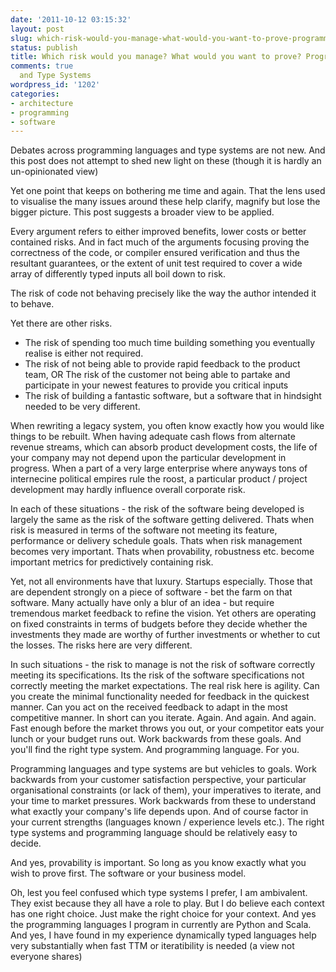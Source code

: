 ```yaml
---
date: '2011-10-12 03:15:32'
layout: post
slug: which-risk-would-you-manage-what-would-you-want-to-prove-programming-languages-and-type-systems
status: publish
title: Which risk would you manage? What would you want to prove? Programming Languages
comments: true
  and Type Systems
wordpress_id: '1202'
categories:
- architecture
- programming
- software
---
```


Debates across programming languages and type systems are not new. And this post does not attempt to shed new light on these (though it is hardly an un-opinionated view) 

Yet one point that keeps on bothering me time and again. That the lens used to visualise the many issues around these help clarify, magnify but lose the bigger picture. This post suggests a broader view to be applied. 

Every argument refers to either improved benefits, lower costs or better contained risks. And in fact much of the arguments focusing proving the correctness of the code, or compiler ensured verification and thus the resultant guarantees, or the extent of unit test required to cover a wide array of differently typed inputs all boil down to risk. 

The risk of code not behaving precisely like the way the author intended it to behave. 

Yet there are other risks. 

* The risk of spending too much time building something you eventually realise is either not required.
* The risk of not being able to provide rapid feedback to the product team, OR The risk of the customer not being able to partake and participate in your newest features to provide you critical inputs
* The risk of building a fantastic software, but a software that in hindsight needed to be very different.

When rewriting a legacy system, you often know exactly how you would like things to be rebuilt. When having adequate cash flows from alternate revenue streams, which can absorb product development costs, the life of your company may not depend upon the particular development in progress. When a part of a very large enterprise where anyways tons of internecine political empires rule the roost, a particular product / project development may hardly influence overall corporate risk. 

In each of these situations - the risk of the software being developed is largely the same as the risk of the software getting delivered. Thats when risk is measured in terms of the software not meeting its feature, performance or delivery schedule goals. Thats when risk management becomes very important. Thats when provability, robustness etc. become important metrics for predictively containing risk. 

Yet, not all environments have that luxury. Startups especially. Those that are dependent strongly on a piece of software - bet the farm on that software. Many actually have only a blur of an idea - but require tremendous market feedback to refine the vision. Yet others are operating on fixed constraints in terms of budgets before they decide whether the investments they made are worthy of further investments or whether to cut the losses. The risks here are very different. 

In such situations - the risk to manage is not the risk of software correctly meeting its specifications. Its the risk of the software specifications not correctly meeting the market expectations. The real risk here is agility. Can you create the minimal functionality needed for feedback in the quickest manner. Can you act on the received feedback to adapt in the most competitive manner. In short can you iterate. Again. And again. And again. Fast enough before the market throws you out, or your competitor eats your lunch or your budget runs out. Work backwards from these goals. And you'll find the right type system. And programming language. For you. 

Programming languages and type systems are but vehicles to goals. Work backwards from your customer satisfaction perspective, your particular organisational constraints (or lack of them), your imperatives to iterate, and your time to market pressures. Work backwards from these to understand what exactly your company's life depends upon. And of course factor in your current strengths (languages known / experience levels etc.). The right type systems and programming language should be relatively easy to decide. 

And yes, provability is important. So long as you know exactly what you wish to prove first. The software or your business model.

Oh, lest you feel confused which type systems I prefer, I am ambivalent. They exist because they all have a role to play. But I do believe each context has one right choice. Just make the right choice for your context. And yes the programming languages I program in currently are Python and Scala. And yes, I have found in my experience dynamically typed languages help very substantially when fast TTM or iteratibility is needed (a view not everyone shares)

